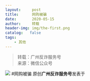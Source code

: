 ```yaml
---
layout:     post
title:      网购被骗
date:       2020-05-15
author:     转载
header-img: img/the-first.png
catalog:   false
tags:
    - 其他
---
```


<blockquote><p>转载：广州反诈服务号<br>
来源：微信公众号</p></blockquote>

![]({{site.baseurl}}/postimg/7F37aSO3cxmG5LWe9NI4ORZH8icf1FVy4fenN3wg08DpudUPs3vpY60ibkXrlDkgicBKBD9FgHiahsaMZWgy2rT6xw.jpeg)
#网购被骗
原创**广州反诈服务号**发表于
